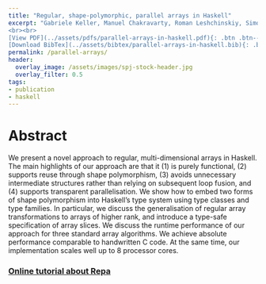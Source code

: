 ```yaml
---
title: "Regular, shape-polymorphic, parallel arrays in Haskell"
excerpt: "Gabriele Keller, Manuel Chakravarty, Roman Leshchinskiy, Simon Peyton Jones <br><br> To appear at ICFP'10
<br><br>
[View PDF](../assets/pdfs/parallel-arrays-in-haskell.pdf){: .btn .btn--info ..btn--large}
[Download BibTex](../assets/bibtex/parallel-arrays-in-haskell.bib){: .btn .btn--info ..btn--large}"
permalink: /parallel-arrays/
header:
  overlay_image: /assets/images/spj-stock-header.jpg
  overlay_filter: 0.5
tags:
- publication
- haskell
---
```


# Abstract

We present a novel approach to regular, multi-dimensional arrays in Haskell. The main highlights of our approach are that it (1) is purely functional, (2) supports reuse through shape polymorphism, (3) avoids unnecessary intermediate structures rather than relying on subsequent loop fusion, and (4) supports transparent parallelisation. We show how to embed two forms of shape polymorphism into Haskell’s type system using type classes and type families. In particular, we discuss the generalisation of regular array transformations to arrays of higher rank, and introduce a type-safe specification of array slices. We discuss the runtime performance of our approach for three standard array algorithms. We achieve absolute performance comparable to handwritten C code. At the same time, our implementation scales well up to 8 processor cores.

### [Online tutorial about Repa](https://wiki.haskell.org/Numeric_Haskell:_A_Repa_Tutorial)
